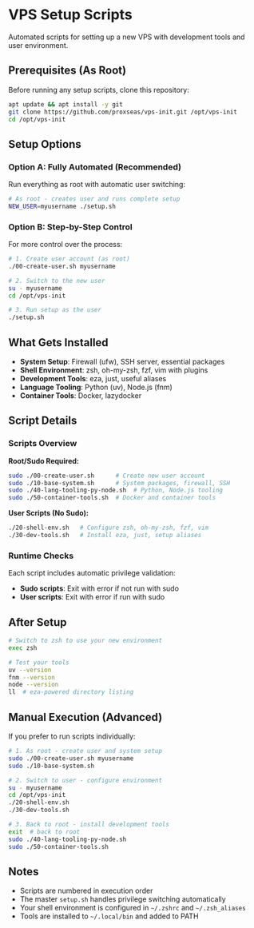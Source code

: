 # VPS Setup Scripts

Automated scripts for setting up a new VPS with development tools and user environment.

## Prerequisites (As Root)

Before running any setup scripts, clone this repository:

```bash
apt update && apt install -y git
git clone https://github.com/proxseas/vps-init.git /opt/vps-init
cd /opt/vps-init
```

## Setup Options

### Option A: Fully Automated (Recommended)

Run everything as root with automatic user switching:

```bash
# As root - creates user and runs complete setup
NEW_USER=myusername ./setup.sh
```

### Option B: Step-by-Step Control

For more control over the process:

```bash
# 1. Create user account (as root)
./00-create-user.sh myusername

# 2. Switch to the new user
su - myusername
cd /opt/vps-init

# 3. Run setup as the user
./setup.sh
```

## What Gets Installed

- **System Setup**: Firewall (ufw), SSH server, essential packages
- **Shell Environment**: zsh, oh-my-zsh, fzf, vim with plugins
- **Development Tools**: eza, just, useful aliases
- **Language Tooling**: Python (uv), Node.js (fnm)
- **Container Tools**: Docker, lazydocker

## Script Details

### Scripts Overview

**Root/Sudo Required:**
```bash
sudo ./00-create-user.sh      # Create new user account
sudo ./10-base-system.sh      # System packages, firewall, SSH
sudo ./40-lang-tooling-py-node.sh  # Python, Node.js tooling
sudo ./50-container-tools.sh  # Docker and container tools
```

**User Scripts (No Sudo):**
```bash
./20-shell-env.sh   # Configure zsh, oh-my-zsh, fzf, vim
./30-dev-tools.sh   # Install eza, just, setup aliases
```

### Runtime Checks

Each script includes automatic privilege validation:
- **Sudo scripts**: Exit with error if not run with sudo
- **User scripts**: Exit with error if run with sudo

## After Setup

```bash
# Switch to zsh to use your new environment
exec zsh

# Test your tools
uv --version
fnm --version
node --version
ll  # eza-powered directory listing
```

## Manual Execution (Advanced)

If you prefer to run scripts individually:

```bash
# 1. As root - create user and system setup
sudo ./00-create-user.sh myusername
sudo ./10-base-system.sh

# 2. Switch to user - configure environment
su - myusername
cd /opt/vps-init
./20-shell-env.sh
./30-dev-tools.sh

# 3. Back to root - install development tools
exit  # back to root
sudo ./40-lang-tooling-py-node.sh
sudo ./50-container-tools.sh
```

## Notes

- Scripts are numbered in execution order
- The master `setup.sh` handles privilege switching automatically
- Your shell environment is configured in `~/.zshrc` and `~/.zsh_aliases`
- Tools are installed to `~/.local/bin` and added to PATH